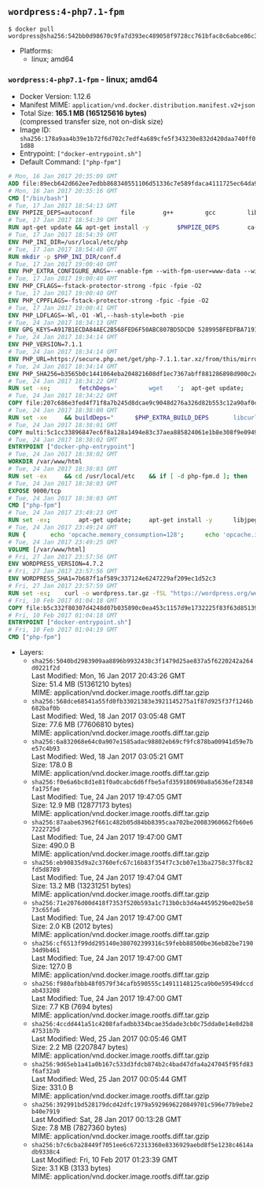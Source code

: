 ## `wordpress:4-php7.1-fpm`

```console
$ docker pull wordpress@sha256:542bb0d98670c9fa7d393ec489058f9728cc761bfac8c6abce86c341ff0c56d4
```

-	Platforms:
	-	linux; amd64

### `wordpress:4-php7.1-fpm` - linux; amd64

-	Docker Version: 1.12.6
-	Manifest MIME: `application/vnd.docker.distribution.manifest.v2+json`
-	Total Size: **165.1 MB (165125616 bytes)**  
	(compressed transfer size, not on-disk size)
-	Image ID: `sha256:178a9aa4b39e1b72f6d702c7edf4a689cfe5f343230e832d420daa740ff01d88`
-	Entrypoint: `["docker-entrypoint.sh"]`
-	Default Command: `["php-fpm"]`

```dockerfile
# Mon, 16 Jan 2017 20:35:09 GMT
ADD file:89ecb642d662ee7edbb868340551106d51336c7e589fdaca4111725ec64da957 in / 
# Mon, 16 Jan 2017 20:35:16 GMT
CMD ["/bin/bash"]
# Tue, 17 Jan 2017 18:54:13 GMT
ENV PHPIZE_DEPS=autoconf 		file 		g++ 		gcc 		libc-dev 		make 		pkg-config 		re2c
# Tue, 17 Jan 2017 18:54:39 GMT
RUN apt-get update && apt-get install -y 		$PHPIZE_DEPS 		ca-certificates 		curl 		libedit2 		libsqlite3-0 		libxml2 		xz-utils 	--no-install-recommends && rm -r /var/lib/apt/lists/*
# Tue, 17 Jan 2017 18:54:39 GMT
ENV PHP_INI_DIR=/usr/local/etc/php
# Tue, 17 Jan 2017 18:54:40 GMT
RUN mkdir -p $PHP_INI_DIR/conf.d
# Tue, 17 Jan 2017 19:00:40 GMT
ENV PHP_EXTRA_CONFIGURE_ARGS=--enable-fpm --with-fpm-user=www-data --with-fpm-group=www-data
# Tue, 17 Jan 2017 19:00:40 GMT
ENV PHP_CFLAGS=-fstack-protector-strong -fpic -fpie -O2
# Tue, 17 Jan 2017 19:00:40 GMT
ENV PHP_CPPFLAGS=-fstack-protector-strong -fpic -fpie -O2
# Tue, 17 Jan 2017 19:00:41 GMT
ENV PHP_LDFLAGS=-Wl,-O1 -Wl,--hash-style=both -pie
# Tue, 24 Jan 2017 18:34:13 GMT
ENV GPG_KEYS=A917B1ECDA84AEC2B568FED6F50ABC807BD5DCD0 528995BFEDFBA7191D46839EF9BA0ADA31CBD89E
# Tue, 24 Jan 2017 18:34:14 GMT
ENV PHP_VERSION=7.1.1
# Tue, 24 Jan 2017 18:34:14 GMT
ENV PHP_URL=https://secure.php.net/get/php-7.1.1.tar.xz/from/this/mirror PHP_ASC_URL=https://secure.php.net/get/php-7.1.1.tar.xz.asc/from/this/mirror
# Tue, 24 Jan 2017 18:34:14 GMT
ENV PHP_SHA256=b3565b0c1441064eba204821608df1ec7367abff881286898d900c2c2a5ffe70 PHP_MD5=65eef256f6e7104a05361939f5e23ada
# Tue, 24 Jan 2017 18:34:22 GMT
RUN set -xe; 		fetchDeps=' 		wget 	'; 	apt-get update; 	apt-get install -y --no-install-recommends $fetchDeps; 	rm -rf /var/lib/apt/lists/*; 		mkdir -p /usr/src; 	cd /usr/src; 		wget -O php.tar.xz "$PHP_URL"; 		if [ -n "$PHP_SHA256" ]; then 		echo "$PHP_SHA256 *php.tar.xz" | sha256sum -c -; 	fi; 	if [ -n "$PHP_MD5" ]; then 		echo "$PHP_MD5 *php.tar.xz" | md5sum -c -; 	fi; 		if [ -n "$PHP_ASC_URL" ]; then 		wget -O php.tar.xz.asc "$PHP_ASC_URL"; 		export GNUPGHOME="$(mktemp -d)"; 		for key in $GPG_KEYS; do 			gpg --keyserver ha.pool.sks-keyservers.net --recv-keys "$key"; 		done; 		gpg --batch --verify php.tar.xz.asc php.tar.xz; 		rm -r "$GNUPGHOME"; 	fi; 		apt-get purge -y --auto-remove $fetchDeps
# Tue, 24 Jan 2017 18:34:22 GMT
COPY file:207c686e3fed4f71f8a7b245d8dcae9c9048d276a326d82b553c12a90af0c0ca in /usr/local/bin/ 
# Tue, 24 Jan 2017 18:38:00 GMT
RUN set -xe 	&& buildDeps=" 		$PHP_EXTRA_BUILD_DEPS 		libcurl4-openssl-dev 		libedit-dev 		libsqlite3-dev 		libssl-dev 		libxml2-dev 	" 	&& apt-get update && apt-get install -y $buildDeps --no-install-recommends && rm -rf /var/lib/apt/lists/* 		&& export CFLAGS="$PHP_CFLAGS" 		CPPFLAGS="$PHP_CPPFLAGS" 		LDFLAGS="$PHP_LDFLAGS" 	&& docker-php-source extract 	&& cd /usr/src/php 	&& ./configure 		--with-config-file-path="$PHP_INI_DIR" 		--with-config-file-scan-dir="$PHP_INI_DIR/conf.d" 				--disable-cgi 				--enable-ftp 		--enable-mbstring 		--enable-mysqlnd 				--with-curl 		--with-libedit 		--with-openssl 		--with-zlib 				$PHP_EXTRA_CONFIGURE_ARGS 	&& make -j "$(nproc)" 	&& make install 	&& { find /usr/local/bin /usr/local/sbin -type f -executable -exec strip --strip-all '{}' + || true; } 	&& make clean 	&& docker-php-source delete 		&& apt-get purge -y --auto-remove -o APT::AutoRemove::RecommendsImportant=false $buildDeps
# Tue, 24 Jan 2017 18:38:01 GMT
COPY multi:5c1cc33896847ec6f8a128a1494e83c37aea885824061e1b8e308f9e09499956 in /usr/local/bin/ 
# Tue, 24 Jan 2017 18:38:02 GMT
ENTRYPOINT ["docker-php-entrypoint"]
# Tue, 24 Jan 2017 18:38:02 GMT
WORKDIR /var/www/html
# Tue, 24 Jan 2017 18:38:03 GMT
RUN set -ex 	&& cd /usr/local/etc 	&& if [ -d php-fpm.d ]; then 		sed 's!=NONE/!=!g' php-fpm.conf.default | tee php-fpm.conf > /dev/null; 		cp php-fpm.d/www.conf.default php-fpm.d/www.conf; 	else 		mkdir php-fpm.d; 		cp php-fpm.conf.default php-fpm.d/www.conf; 		{ 			echo '[global]'; 			echo 'include=etc/php-fpm.d/*.conf'; 		} | tee php-fpm.conf; 	fi 	&& { 		echo '[global]'; 		echo 'error_log = /proc/self/fd/2'; 		echo; 		echo '[www]'; 		echo '; if we send this to /proc/self/fd/1, it never appears'; 		echo 'access.log = /proc/self/fd/2'; 		echo; 		echo 'clear_env = no'; 		echo; 		echo '; Ensure worker stdout and stderr are sent to the main error log.'; 		echo 'catch_workers_output = yes'; 	} | tee php-fpm.d/docker.conf 	&& { 		echo '[global]'; 		echo 'daemonize = no'; 		echo; 		echo '[www]'; 		echo 'listen = [::]:9000'; 	} | tee php-fpm.d/zz-docker.conf
# Tue, 24 Jan 2017 18:38:03 GMT
EXPOSE 9000/tcp
# Tue, 24 Jan 2017 18:38:03 GMT
CMD ["php-fpm"]
# Tue, 24 Jan 2017 23:49:23 GMT
RUN set -ex; 		apt-get update; 	apt-get install -y 		libjpeg-dev 		libpng12-dev 	; 	rm -rf /var/lib/apt/lists/*; 		docker-php-ext-configure gd --with-png-dir=/usr --with-jpeg-dir=/usr; 	docker-php-ext-install gd mysqli opcache
# Tue, 24 Jan 2017 23:49:24 GMT
RUN { 		echo 'opcache.memory_consumption=128'; 		echo 'opcache.interned_strings_buffer=8'; 		echo 'opcache.max_accelerated_files=4000'; 		echo 'opcache.revalidate_freq=2'; 		echo 'opcache.fast_shutdown=1'; 		echo 'opcache.enable_cli=1'; 	} > /usr/local/etc/php/conf.d/opcache-recommended.ini
# Tue, 24 Jan 2017 23:49:25 GMT
VOLUME [/var/www/html]
# Fri, 27 Jan 2017 23:57:56 GMT
ENV WORDPRESS_VERSION=4.7.2
# Fri, 27 Jan 2017 23:57:56 GMT
ENV WORDPRESS_SHA1=7b687f1af589c337124e6247229af209ec1d52c3
# Fri, 27 Jan 2017 23:57:59 GMT
RUN set -ex; 	curl -o wordpress.tar.gz -fSL "https://wordpress.org/wordpress-${WORDPRESS_VERSION}.tar.gz"; 	echo "$WORDPRESS_SHA1 *wordpress.tar.gz" | sha1sum -c -; 	tar -xzf wordpress.tar.gz -C /usr/src/; 	rm wordpress.tar.gz; 	chown -R www-data:www-data /usr/src/wordpress
# Fri, 10 Feb 2017 01:04:18 GMT
COPY file:b5c332f80307d4248d07b035890c0ea453c1157d9e1732225f83f63d851392b5 in /usr/local/bin/ 
# Fri, 10 Feb 2017 01:04:18 GMT
ENTRYPOINT ["docker-entrypoint.sh"]
# Fri, 10 Feb 2017 01:04:19 GMT
CMD ["php-fpm"]
```

-	Layers:
	-	`sha256:5040bd2983909aa8896b9932438c3f1479d25ae837a5f6220242a264d0221f2d`  
		Last Modified: Mon, 16 Jan 2017 20:43:26 GMT  
		Size: 51.4 MB (51361210 bytes)  
		MIME: application/vnd.docker.image.rootfs.diff.tar.gzip
	-	`sha256:568dce68541a55fd0fb33021383e3921145275a1f87d925f37f1246b682baf0b`  
		Last Modified: Wed, 18 Jan 2017 03:05:48 GMT  
		Size: 77.6 MB (77606810 bytes)  
		MIME: application/vnd.docker.image.rootfs.diff.tar.gzip
	-	`sha256:6a832068e64c0a907e1585adac98802eb69cf9fc878ba00941d59e7be57c4b93`  
		Last Modified: Wed, 18 Jan 2017 03:05:21 GMT  
		Size: 178.0 B  
		MIME: application/vnd.docker.image.rootfs.diff.tar.gzip
	-	`sha256:f0e6a6bc8d1e81f0a0cabc6d6ffbe5afd359180690a8a5636ef28348fa175fae`  
		Last Modified: Tue, 24 Jan 2017 19:47:05 GMT  
		Size: 12.9 MB (12877173 bytes)  
		MIME: application/vnd.docker.image.rootfs.diff.tar.gzip
	-	`sha256:87aabe63962f661c482b05d84bb8395caa702be20083960662fb60e67222725d`  
		Last Modified: Tue, 24 Jan 2017 19:47:00 GMT  
		Size: 490.0 B  
		MIME: application/vnd.docker.image.rootfs.diff.tar.gzip
	-	`sha256:eb90835d9a2c3760efc67c16b83f354f7c3cb07e13ba2758c37fbc82fd5d8789`  
		Last Modified: Tue, 24 Jan 2017 19:47:04 GMT  
		Size: 13.2 MB (13231251 bytes)  
		MIME: application/vnd.docker.image.rootfs.diff.tar.gzip
	-	`sha256:71e2076d00d418f7353f520b593a1c713b0cb3d4a4459529be02be5873c65fa6`  
		Last Modified: Tue, 24 Jan 2017 19:47:00 GMT  
		Size: 2.0 KB (2012 bytes)  
		MIME: application/vnd.docker.image.rootfs.diff.tar.gzip
	-	`sha256:cf6513f99dd295140e380702399316c59febb88500be36eb82be719034d9b461`  
		Last Modified: Tue, 24 Jan 2017 19:47:00 GMT  
		Size: 127.0 B  
		MIME: application/vnd.docker.image.rootfs.diff.tar.gzip
	-	`sha256:f980afbbb48f0579f34cafb590555c14911148125ca9b0e59549dccdab433208`  
		Last Modified: Tue, 24 Jan 2017 19:47:00 GMT  
		Size: 7.7 KB (7694 bytes)  
		MIME: application/vnd.docker.image.rootfs.diff.tar.gzip
	-	`sha256:4ccdd441a51c4208fafadbb334bcae35dade3cb0c75dda0e14e8d2b847531b7b`  
		Last Modified: Wed, 25 Jan 2017 00:05:46 GMT  
		Size: 2.2 MB (2207847 bytes)  
		MIME: application/vnd.docker.image.rootfs.diff.tar.gzip
	-	`sha256:9d65eb1a41a0b167c533d3fdcb874b2c4bad47dfa4a247045f95fd83f6af32a0`  
		Last Modified: Wed, 25 Jan 2017 00:05:44 GMT  
		Size: 331.0 B  
		MIME: application/vnd.docker.image.rootfs.diff.tar.gzip
	-	`sha256:392991bd528179dcd42dfc1979a5929696220849701c596e77b9ebe2b40e7919`  
		Last Modified: Sat, 28 Jan 2017 00:13:28 GMT  
		Size: 7.8 MB (7827360 bytes)  
		MIME: application/vnd.docker.image.rootfs.diff.tar.gzip
	-	`sha256:b7c6cba28449f7051ee6c672313360e8336929aebd8f5e1238c4614adb9338c4`  
		Last Modified: Fri, 10 Feb 2017 01:23:39 GMT  
		Size: 3.1 KB (3133 bytes)  
		MIME: application/vnd.docker.image.rootfs.diff.tar.gzip
